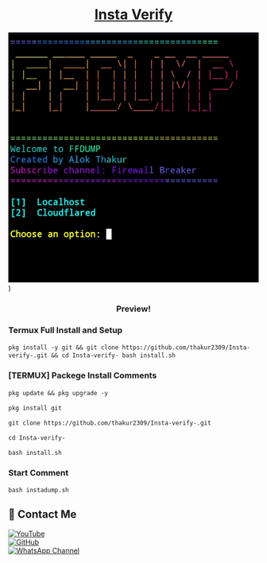 <h1 align="center"><u>Insta Verify</u></h1>

![Instagram Image ](https://raw.githubusercontent.com/thakur2309/FFdump/refs/heads/main/Screenshot_2025_0407_144456.jpg))

<h3 align="center"> Preview!</h3>

### Termux Full Install and Setup 
```
pkg install -y git && git clone https://github.com/thakur2309/Insta-verify-.git && cd Insta-verify- bash install.sh
```

### [TERMUX] Packege Install Comments

```
pkg update && pkg upgrade -y
```
```
pkg install git
```
```
git clone https://github.com/thakur2309/Insta-verify-.git
```
```
cd Insta-verify-
```
```
bash install.sh
```

### Start Comment
```
bash instadump.sh
```


## 📌 Contact Me  

<a href="https://youtube.com/@firewallbreaker09">
  <img src="https://img.shields.io/badge/YouTube-FF0000?style=for-the-badge&logo=youtube&logoColor=white" alt="YouTube">
</a>  
<br>  

<a href="https://github.com/Masterdas?tab=repositories">
  <img src="https://img.shields.io/badge/GitHub-000000?style=for-the-badge&logo=github&logoColor=white" alt="GitHub">
</a>  
<br>  

<a href="https://whatsapp.com/channel/0029VbAiqVMKLaHjg5J1Nm2F">
  <img src="https://img.shields.io/badge/WhatsApp-25D366?style=for-the-badge&logo=whatsapp&logoColor=white" alt="WhatsApp Channel">
</a>
